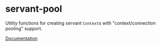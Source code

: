 servant-pool
============

Utility functions for creating servant `Context`s with "context/connection pooling" support.

[Documentation](http://alpmestan.com/servant-pool/)